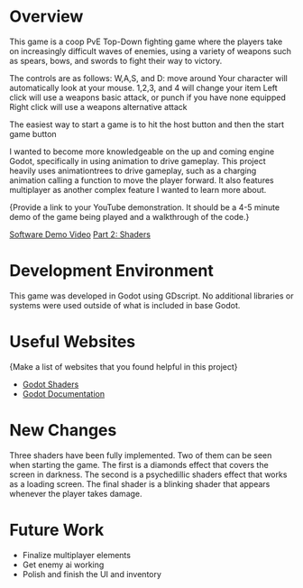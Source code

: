 # Overview


This game is a coop PvE Top-Down fighting game where the players take on increasingly difficult waves of enemies, using a variety of weapons such as spears, bows, and swords to fight their way to victory.

The controls are as follows:
W,A,S, and D: move around
Your character will automatically look at your mouse.
1,2,3, and 4 will change your item
Left click will use a weapons basic attack, or punch if you have none equipped
Right click will use a weapons alternative attack

The easiest way to start a game is to hit the host button and then the start game button

I wanted to become more knowledgeable on the up and coming engine Godot, specifically in using animation to drive gameplay. This project heavily uses animationtrees to drive gameplay, such as a charging animation calling a function to move the player forward. It also features multiplayer as another complex feature I wanted to learn more about.

{Provide a link to your YouTube demonstration.  It should be a 4-5 minute demo of the game being played and a walkthrough of the code.}

[Software Demo Video](https://youtu.be/vREekBrXbVQ)
[Part 2: Shaders](https://www.youtube.com/watch?v=H1YkE-9Xhk8)

# Development Environment

This game was developed in Godot using GDscript. No additional libraries or systems were used outside of what is included in base Godot.

# Useful Websites

{Make a list of websites that you found helpful in this project}
* [Godot Shaders]([http://url.link.goes.here](https://godotshaders.com/))
* [Godot Documentation]([http://url.link.goes.here](https://docs.godotengine.org/en/stable/index.html))


# New Changes
Three shaders have been fully implemented.
Two of them can be seen when starting the game. The first is a diamonds effect that covers the screen in darkness. The second is a psychedillic shaders effect that works as a loading screen. 
The final shader is a blinking shader that appears whenever the player takes damage.


# Future Work

* Finalize multiplayer elements
* Get enemy ai working
* Polish and finish the UI and inventory
